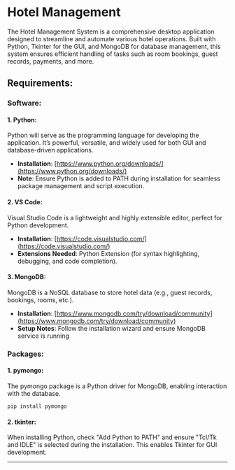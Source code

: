 # Hotel Management

The Hotel Management System is a comprehensive desktop application designed to streamline and automate various hotel operations. Built with Python, Tkinter for the GUI, and MongoDB for database management, this system ensures efficient handling of tasks such as room bookings, guest records, payments, and more.

## Requirements:

### Software:

#### 1. **Python:** 
Python will serve as the programming language for developing the application. It’s powerful, versatile, and widely used for both GUI and database-driven applications.
- **Installation**: [https://www.python.org/downloads/](https://www.python.org/downloads/)
- **Note**: Ensure Python is added to PATH during installation for seamless package management and script execution.

#### 2. **VS Code:**
Visual Studio Code is a lightweight and highly extensible editor, perfect for Python development. 
- **Installation**: [https://code.visualstudio.com/](https://code.visualstudio.com/)
- **Extensions Needed**: Python Extension (for syntax highlighting, debugging, and code completion).

#### 3. **MongoDB:** 
MongoDB is a NoSQL database to store hotel data (e.g., guest records, bookings, rooms, etc.).
- **Installation**: [https://www.mongodb.com/try/download/community](https://www.mongodb.com/try/download/community)
- **Setup Notes**: Follow the installation wizard and ensure MongoDB service is running

### Packages:

#### 1. **pymongo:** 
The pymongo package is a Python driver for MongoDB, enabling interaction with the database.
```
pip install pymongo
``` 

#### 2. **tkinter:** 
When installing Python, check "Add Python to PATH" and ensure "Tcl/Tk and IDLE" is selected during the installation. This enables Tkinter for GUI development.

---